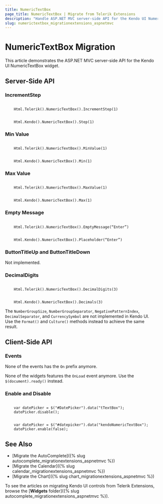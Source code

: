 ```yaml
---
title: NumericTextBox
page_title: NumericTextBox | Migrate from Telerik Extensions
description: "Handle ASP.NET MVC server-side API for the Kendo UI NumericTextBox widget."
slug: numerictextbox_migrationextensions_aspnetmvc
---
```


# NumericTextBox Migration

This article demonstrates the ASP.NET MVC server-side API for the Kendo UI NumericTextBox widget.

## Server-Side API

### IncrementStep

```tab-Previous

    Html.Telerik().NumericTextBox().IncrementStep(1)
```
```tab-Current

    Html.Kendo().NumericTextBox().Step(1)
```

### Min Value

```tab-Previous

    Html.Telerik().NumericTextBox().MinValue(1)
```
```tab-Current

    Html.Kendo().NumericTextBox().Min(1)

```

### Max Value

```tab-Previous

    Html.Telerik().NumericTextBox().MaxValue(1)
```
```tab-Current

    Html.Kendo().NumericTextBox().Max(1)
```

### Empty Message

```tab-Previous

    Html.Telerik().NumericTextBox().EmptyMessage(“Enter”)
```
```tab-Current

    Html.Kendo().NumericTextBox().Placeholder(“Enter”)
```

### ButtonTitleUp and ButtonTitleDown

Not implemented.

### DecimalDigits

```tab-Previous

    Html.Telerik().NumericTextBox().DecimalDigits(3)
```
```tab-Current

    Html.Kendo().NumericTextBox().Decimals(3)
```

The `NumberGroupSize`, `NumberGroupSeparator`, `NegativePatternIndex`, `DecimalSeparator`, and `CurrencySymbol` are not implemented in Kendo UI. Use the `Format()` and `Culture()` methods instead to achieve the same result.

## Client-Side API

### Events

None of the events has the `On` prefix anymore.

None of the widgets features the `OnLoad` event anymore. Use the `$(document).ready()` instead.

### Enable and Disable

```tab-Previous

    var datePicker = $("#DatePicker").data("tTextBox");
    datePicker.disable();
```
```tab-Current

    var datePicker = $("#datepicker").data("kendoNumericTextBox");
    datePicker.enable(false);
```

## See Also

* [Migrate the AutoComplete]({% slug autocomplete_migrationextensions_aspnetmvc %})
* [Migrate the Calendar]({% slug calendar_migrationextensions_aspnetmvc %})
* [Migrate the Chart]({% slug chart_migrationextensions_aspnetmvc %})

To see the articles on migrating Kendo UI controls from Telerik Extensions, browse the [**Widgets** folder]({% slug autocomplete_migrationextensions_aspnetmvc %}).
